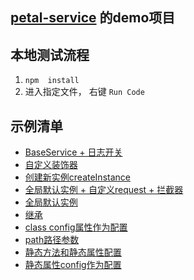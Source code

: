 ## [petal-service](https://github.com/xiangwenhu/petal-service) 的demo项目

## 本地测试流程
1. ```npm  install```
2. 进入指定文件， 右键 `Run Code`


## 示例清单
* [BaseService + 日志开关](./test/baseService.ts)
* [自定义装饰器](./test/createDecorator.ts)
* [创建新实例createInstance](./test//createInstance.ts)
* [全局默认实例 + 自定义request + 拦截器](./test/global-customRequest.ts)
* [全局默认实例](./test/global.ts)
* [继承](./test/inherit.ts)
* [class config属性作为配置](./test/instanceConfig.ts)
* [path路径参数](./test/pathUrl.ts)
* [静态方法和静态属性配置](./test/static.ts)
* [静态属性config作为配置](./test/staticConfig.ts)